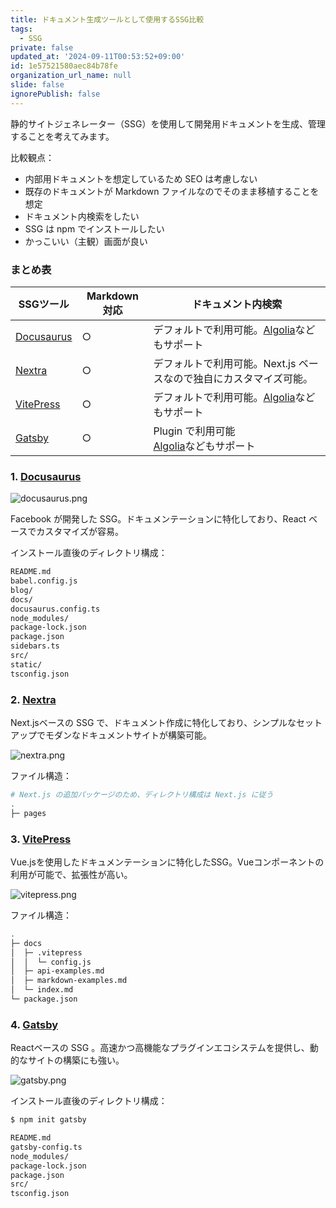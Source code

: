 ```yaml
---
title: ドキュメント生成ツールとして使用するSSG比較
tags:
  - SSG
private: false
updated_at: '2024-09-11T00:53:52+09:00'
id: 1e57521580aec84b78fe
organization_url_name: null
slide: false
ignorePublish: false
---
```


静的サイトジェネレーター（SSG）を使用して開発用ドキュメントを生成、管理することを考えてみます。

比較観点：

- 内部用ドキュメントを想定しているため SEO は考慮しない
- 既存のドキュメントが Markdown ファイルなのでそのまま移植することを想定
- ドキュメント内検索をしたい
- SSG は npm でインストールしたい
- かっこいい（主観）画面が良い

### まとめ表

| SSGツール                            | Markdown対応 | ドキュメント内検索                                                      |
| ------------------------------------ | ------------ | ----------------------------------------------------------------------- |
| [Docusaurus](https://docusaurus.io/) | ○            | デフォルトで利用可能。[Algolia](https://www.algolia.com/)などもサポート |
| [Nextra](https://nextra.site/)       | ○            | デフォルトで利用可能。Next.js ベースなので独自にカスタマイズ可能。      |
| [VitePress](https://vitepress.dev/)  | ○            | デフォルトで利用可能。[Algolia](https://www.algolia.com/)などもサポート |
| [Gatsby](https://www.gatsbyjs.com/)  | ○            | Plugin で利用可能<br>[Algolia](https://www.algolia.com/)などもサポート  |

### 1. [Docusaurus](https://docusaurus.io/)

![docusaurus.png](https://qiita-image-store.s3.ap-northeast-1.amazonaws.com/0/59081/d13918b0-1f97-3cd6-4aab-d164b8b95d94.png)

Facebook が開発した SSG。ドキュメンテーションに特化しており、React ベースでカスタマイズが容易。

インストール直後のディレクトリ構成：

```sh
README.md
babel.config.js
blog/
docs/
docusaurus.config.ts
node_modules/
package-lock.json
package.json
sidebars.ts
src/
static/
tsconfig.json
```

### 2. [Nextra](https://nextra.site/)

Next.jsベースの SSG で、ドキュメント作成に特化しており、シンプルなセットアップでモダンなドキュメントサイトが構築可能。

![nextra.png](https://qiita-image-store.s3.ap-northeast-1.amazonaws.com/0/59081/6110bc14-344e-2f5f-1fcd-fc3cdbe0033b.png)

ファイル構造：

```sh
# Next.js の追加パッケージのため、ディレクトリ構成は Next.js に従う
.
├─ pages
```

### 3. [VitePress](https://vitepress.dev/)

Vue.jsを使用したドキュメンテーションに特化したSSG。Vueコンポーネントの利用が可能で、拡張性が高い。

![vitepress.png](https://qiita-image-store.s3.ap-northeast-1.amazonaws.com/0/59081/ab3283d6-0598-a9e0-8199-9998994511c8.png)

ファイル構造：

```sh
.
├─ docs
│  ├─ .vitepress
│  │  └─ config.js
│  ├─ api-examples.md
│  ├─ markdown-examples.md
│  └─ index.md
└─ package.json
```

### 4. [Gatsby](https://www.gatsbyjs.com/)

Reactベースの SSG 。高速かつ高機能なプラグインエコシステムを提供し、動的なサイトの構築にも強い。

![gatsby.png](https://qiita-image-store.s3.ap-northeast-1.amazonaws.com/0/59081/773a49a0-5e63-bd58-b0a2-1e9dd2383f41.png)

インストール直後のディレクトリ構成：

```sh
$ npm init gatsby

README.md
gatsby-config.ts
node_modules/
package-lock.json
package.json
src/
tsconfig.json
```

